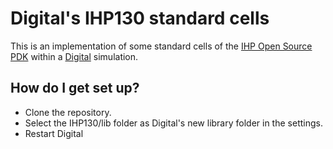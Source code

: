 # Digital's IHP130 standard cells #

This is an implementation of some standard cells of the
[IHP Open Source PDK](https://github.com/IHP-GmbH/IHP-Open-PDK)
within a [Digital](https://github.com/hneemann/Digital/) simulation.

## How do I get set up? ##

* Clone the repository.
* Select the IHP130/lib folder as Digital's new library folder 
  in the settings. 
* Restart Digital
